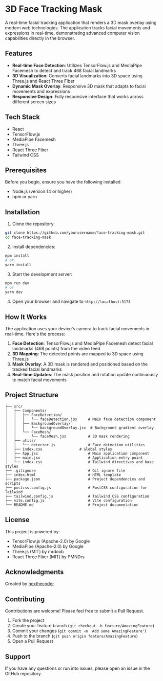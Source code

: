 # 3D Face Tracking Mask

A real-time facial tracking application that renders a 3D mask overlay using modern web technologies. The application tracks facial movements and expressions in real-time, demonstrating advanced computer vision capabilities directly in the browser.

## Features

- **Real-time Face Detection**: Utilizes TensorFlow.js and MediaPipe Facemesh to detect and track 468 facial landmarks
- **3D Visualization**: Converts facial landmarks into 3D space using Three.js and React Three Fiber
- **Dynamic Mask Overlay**: Responsive 3D mask that adapts to facial movements and expressions
- **Responsive Design**: Fully responsive interface that works across different screen sizes

## Tech Stack

- React
- TensorFlow.js
- MediaPipe Facemesh
- Three.js
- React Three Fiber
- Tailwind CSS

## Prerequisites

Before you begin, ensure you have the following installed:
- Node.js (version 14 or higher)
- npm or yarn

## Installation

1. Clone the repository:
```bash
git clone https://github.com/yourusername/face-tracking-mask.git
cd face-tracking-mask
```

2. Install dependencies:
```bash
npm install
# or
yarn install
```

3. Start the development server:
```bash
npm run dev
# or
yarn dev
```

4. Open your browser and navigate to `http://localhost:5173`

## How It Works

The application uses your device's camera to track facial movements in real-time. Here's the process:

1. **Face Detection**: TensorFlow.js and MediaPipe Facemesh detect facial landmarks (468 points) from the video feed
2. **3D Mapping**: The detected points are mapped to 3D space using Three.js
3. **Mask Overlay**: A 3D mask is rendered and positioned based on the tracked facial landmarks
4. **Real-time Updates**: The mask position and rotation update continuously to match facial movements

## Project Structure

```
├── src/
│   ├── Components/
│   │   ├── FaceDetection/
│   │   │   └── faceDetection.jsx     # Main face detection component
│   │   ├── BackgroundOverlay/
│   │   │   └── backgroundOverlay.jsx  # Background gradient overlay
│   │   └── FaceMesh/
│   │       └── faceMesh.jsx          # 3D mask rendering
│   ├── utils/
│   │   └── detector.js               # Face detection utilities
│   ├── index.css                 # Global styles
│   ├── App.jsx                       # Main application component
│   ├── main.jsx                      # Application entry point
│   └── index.css                     # Tailwind directives and base styles
├── .gitignore                        # Git ignore file
├── index.html                        # HTML template
├── package.json                      # Project dependencies and scripts
├── postcss.config.js                 # PostCSS configuration for Tailwind
├── tailwind.config.js                # Tailwind CSS configuration
├── vite.config.js                    # Vite configuration
└── README.md                         # Project documentation
```

## License

This project is powered by:
- TensorFlow.js (Apache-2.0) by Google
- MediaPipe (Apache-2.0) by Google
- Three.js (MIT) by mrdoob
- React Three Fiber (MIT) by PMNDrs

## Acknowledgments

Created by [hexthecoder](https://hexthecoder.pl)

## Contributing

Contributions are welcome! Please feel free to submit a Pull Request.

1. Fork the project
2. Create your feature branch (`git checkout -b feature/AmazingFeature`)
3. Commit your changes (`git commit -m 'Add some AmazingFeature'`)
4. Push to the branch (`git push origin feature/AmazingFeature`)
5. Open a Pull Request

## Support

If you have any questions or run into issues, please open an issue in the GitHub repository.
